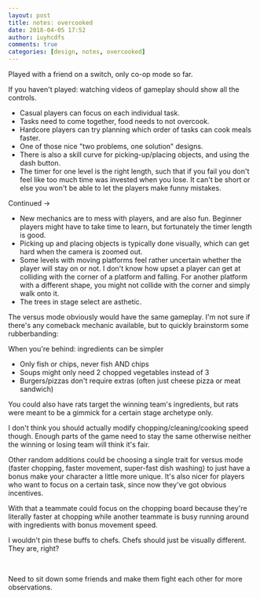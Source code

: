 ```yaml
---
layout: post
title: notes: overcooked
date: 2018-04-05 17:52
author: iuyhcdfs
comments: true
categories: [design, notes, overcooked]
---
```

Played with a friend on a switch, only co-op mode so far.

If you haven't played: watching videos of gameplay should show all the controls.
<ul>
	<li>Casual players can focus on each individual task.</li>
	<li>Tasks need to come together, food needs to not overcook.</li>
	<li>Hardcore players can try planning which order of tasks can cook meals faster.</li>
	<li>One of those nice "two problems, one solution" designs.</li>
	<li>There is also a skill curve for picking-up/placing objects, and using the dash button.</li>
	<li>The timer for one level is the right length, such that if you fail you don't feel like too much time was invested when you lose. It can't be short or else you won't be able to let the players make funny mistakes.</li>
</ul>
Continued -&gt;

<!--more-->
<ul>
	<li>New mechanics are to mess with players, and are also fun. Beginner players might have to take time to learn, but fortunately the timer length is good.</li>
	<li>Picking up and placing objects is typically done visually, which can get hard when the camera is zoomed out.</li>
	<li>Some levels with moving platforms feel rather uncertain whether the player will stay on or not. I don't know how upset a player can get at colliding with the corner of a platform and falling. For another platform with a different shape, you might not collide with the corner and simply walk onto it.</li>
	<li>The trees in stage select are asthetic.</li>
</ul>
The versus mode obviously would have the same gameplay. I'm not sure if there's any comeback mechanic available, but to quickly brainstorm some rubberbanding:

When you're behind: ingredients can be simpler
<ul>
	<li>Only fish or chips, never fish AND chips</li>
	<li>Soups might only need 2 chopped vegetables instead of 3</li>
	<li>Burgers/pizzas don't require extras (often just cheese pizza or meat sandwich)</li>
</ul>
You could also have rats target the winning team's ingredients, but rats were meant to be a gimmick for a certain stage archetype only.

I don't think you should actually modify chopping/cleaning/cooking speed though. Enough parts of the game need to stay the same otherwise neither the winning or losing team will think it's fair.

Other random additions could be choosing a single trait for versus mode (faster chopping, faster movement, super-fast dish washing) to just have a bonus make your character a little more unique. It's also nicer for players who want to focus on a certain task, since now they've got obvious incentives.

With that a teammate could focus on the chopping board because they're literally faster at chopping while another teammate is busy running around with ingredients with bonus movement speed.

I wouldn't pin these buffs to chefs. Chefs should just be visually different. They are, right?

&nbsp;

Need to sit down some friends and make them fight each other for more observations.

